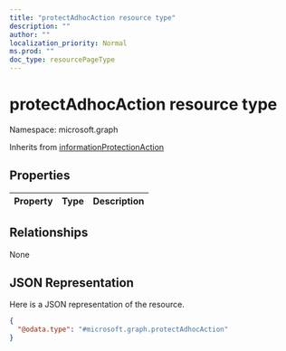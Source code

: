 ```yaml
---
title: "protectAdhocAction resource type"
description: ""
author: ""
localization_priority: Normal
ms.prod: ""
doc_type: resourcePageType
---
```


# protectAdhocAction resource type


Namespace: microsoft.graph




Inherits from [informationProtectionAction](../resources/informationprotectionaction.md)

## Properties
|Property|Type|Description|
|:---|:---|:---|

## Relationships
None

## JSON Representation
Here is a JSON representation of the resource.
<!-- {
  "blockType": "resource",
  "@odata.type": "microsoft.graph.protectAdhocAction"
}
-->
``` json
{
  "@odata.type": "#microsoft.graph.protectAdhocAction"
}
```

